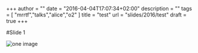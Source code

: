 +++
author = ""
date = "2016-04-04T17:07:34+02:00"
description = ""
tags = [ "mrrtf","talks","alice","o2" ]
title = "test"
url = "slides/2016/test"
draft = true
+++

#Slide 1

![one image](/talk/2016-03-08-mrrtf-hackathon/o2-milestones.png)
